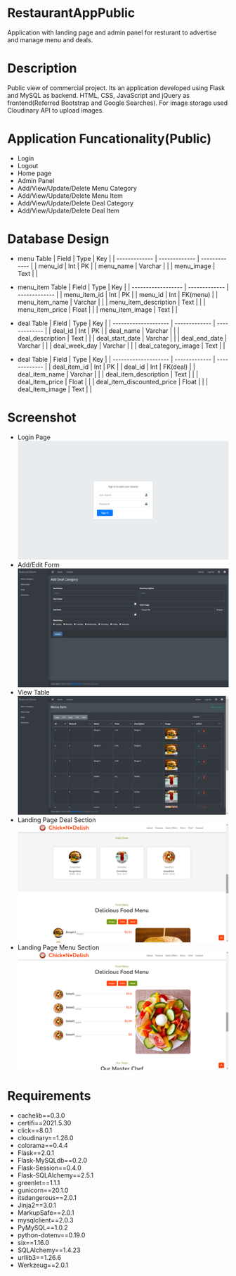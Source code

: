 # RestaurantAppPublic
Application with landing page and admin panel for resturant to advertise and manage menu and deals.


# Description
Public view of commercial project.
Its an application developed using Flask and MySQL as backend.
HTML, CSS, JavaScript and jQuery as frontend(Referred Bootstrap and Google Searches).
For image storage used Cloudinary API to upload images.

# Application Funcationality(Public)
- Login
- Logout
- Home page
- Admin Panel
- Add/View/Update/Delete Menu Category
- Add/View/Update/Delete Menu Item
- Add/View/Update/Delete Deal Category
- Add/View/Update/Delete Deal Item

# Database Design
- menu Table
  | Field         | Type          | Key           |
  | ------------- | ------------- | ------------- |
  | menu_id       | Int           | PK            |
  | menu_name     | Varchar       |               |
  | menu_image | Text       |               |
  
- menu_item Table
  | Field              | Type          | Key           |
  | ------------------ | ------------- | ------------- |
  | menu_item_id        | Int           | PK            |
  | menu_id          | Int       |     FK(menu)           |
  | menu_item_name | Varchar           |      |
  | menu_item_description | Text           |        |
  | menu_item_price    | Float       |               |
  | menu_item_image | Text       |               |
  
- deal Table
  | Field                | Type          | Key           |
  | -------------------- | ------------- | ------------- |
  | deal_id           | Int           | PK            |
  | deal_name         | Varchar           |        |
  | deal_description   | Text           |        |
  | deal_start_date       | Varchar       |               |
  | deal_end_date       | Varchar       |               |
  | deal_week_day       | Varchar       |               |
  | deal_category_image       | Text       |               |
  
- deal Table
  | Field                | Type          | Key           |
  | -------------------- | ------------- | ------------- |
  | deal_item_id           | Int           | PK            |
  | deal_id | Int           | FK(deal)      |
  | deal_item_name            | Varchar           |       |
  | deal_item_description       | Text       |               |
  | deal_item_price            | Float       |               |
  | deal_item_discounted_price       | Float       |               |
  | deal_item_image               | Text       |               |

# Screenshot

- Login Page
  ![alt text](https://github.com/TheLastJediCoder/RestaurantAppPublic/blob/master/static/Login%20Page.png?raw=true)
- Add/Edit Form
  ![alt text](https://github.com/TheLastJediCoder/RestaurantAppPublic/blob/master/static/Form.png?raw=true)
- View Table
  ![alt text](https://github.com/TheLastJediCoder/RestaurantAppPublic/blob/master/static/Table.png?raw=true)
- Landing Page Deal Section
  ![alt text](https://github.com/TheLastJediCoder/RestaurantAppPublic/blob/master/static/Deal.png?raw=true)
- Landing Page Menu Section  
  ![alt text](https://github.com/TheLastJediCoder/RestaurantAppPublic/blob/master/static/Menu.png?raw=true)

# Requirements
- cachelib==0.3.0
- certifi==2021.5.30
- click==8.0.1
- cloudinary==1.26.0
- colorama==0.4.4
- Flask==2.0.1
- Flask-MySQLdb==0.2.0
- Flask-Session==0.4.0
- Flask-SQLAlchemy==2.5.1
- greenlet==1.1.1
- gunicorn==20.1.0
- itsdangerous==2.0.1
- Jinja2==3.0.1
- MarkupSafe==2.0.1
- mysqlclient==2.0.3
- PyMySQL==1.0.2
- python-dotenv==0.19.0
- six==1.16.0
- SQLAlchemy==1.4.23
- urllib3==1.26.6
- Werkzeug==2.0.1



